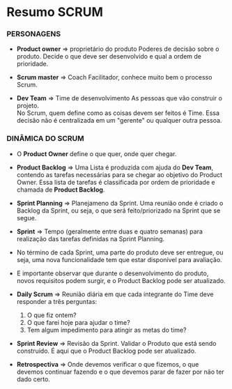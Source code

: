 # Resumo SCRUM

### PERSONAGENS

- **Product owner** => proprietário do produto 
	Poderes de decisão sobre o produto. Decide o que deve ser desenvolvido e qual 
	a ordem de prioridade.

- **Scrum master** => Coach
	Facilitador, conhece muito bem o processo Scrum.

- **Dev Team** => Time de desenvolvimento
	As pessoas que vão  construir o projeto. 		
	No Scrum, quem define como as coisas devem ser feitos é Time. Essa decisão não é centralizada em um "gerente" ou qualquer outra pessoa.



### DINÂMICA DO SCRUM

- O **Product Owner** define o que quer, onde quer chegar.  

- **Product Backlog** => Uma Lista é produzida com ajuda do **Dev Team**, contendo as tarefas necessárias para se chegar ao objetivo do Product Owner. Essa lista de tarefas é classificada por ordem de 
prioridade e chamada de **Product Backlog**.

- **Sprint Planning** => Planejameno da Sprint. 
Uma reunião onde é criado o Backlog da Sprint, ou seja, o que será feito/priorizado na Sprint que se segue.

- **Sprint** => Tempo (geralmente entre duas e quatro semanas) para realização das tarefas definidas na Sprint Planning.

- No término de cada Sprint, uma parte do produto deve ser entregue, ou seja, uma nova funcionalidade tem que estar disponível para avaliação.

- E importante observar que durante o desenvolvimento do produto, novos requisitos podem surgir, e o Product Backlog pode ser atualizado.

- **Daily Scrum** => Reunião diária em que cada integrante do Time deve responder a três perguntas:
	1. O que fiz ontem?
	2. O que farei hoje para ajudar o time?
	3. Tem algum impedimento para atingir as metas do time?
  
- **Sprint Review** => Revisão da Sprint. Validar o Produto que está sendo construído. É aqui que o Product Backlog pode ser atualizado.

- **Retrospectiva** => Onde devemos verificar o que fizemos, o que devemos continuar fazendo e o que devemos parar de fazer por não ter dado certo.
